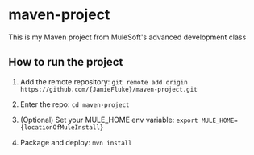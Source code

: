 # maven-project

This is my Maven project from MuleSoft's advanced development class

## How to run the project

1. Add the remote repository: `git remote add origin https://github.com/{JamieFluke}/maven-project.git`

2. Enter the repo: `cd maven-project`

3. (Optional) Set your MULE_HOME env variable: `export MULE_HOME={locationOfMuleInstall}`

4. Package and deploy: `mvn install`